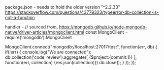 package.json - needs to hold the older version "^2.2.33"
https://stackoverflow.com/questions/43779323/typeerror-db-collection-is-not-a-function

handler -
// sourced from, https://mongodb.github.io/node-mongodb-native/driver-articles/mongoclient.html
const MongoClient = require('mongodb').MongoClient

MongoClient.connect("mongodb://localhost:27017/test", function(err, db) {
    if(!err) {
      console.log("We are connected");
      db.collection('code_review').aggregate([ {$project:{commit:1}} ], function(err, collection) {res.json(collection)}) 
      db.close();
    }
  });
});


